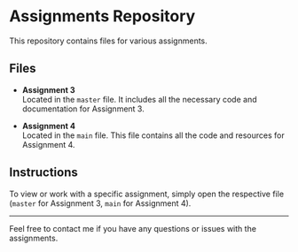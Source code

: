 # Assignments Repository

This repository contains files for various assignments.

## Files

- **Assignment 3**  
  Located in the `master` file. It includes all the necessary code and documentation for Assignment 3.

- **Assignment 4**  
  Located in the `main` file. This file contains all the code and resources for Assignment 4.

## Instructions

To view or work with a specific assignment, simply open the respective file (`master` for Assignment 3, `main` for Assignment 4).

---

Feel free to contact me if you have any questions or issues with the assignments.
